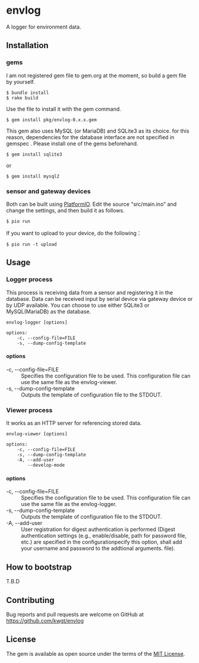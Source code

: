 # envlog
A logger for environment data.

## Installation
### gems
I am not registered gem file to gem.org at the moment, so build  a gem file by yourself.

```
$ bundle install
$ rake build
```

Use the file to install it with the gem command.

```
$ gem install pkg/envlog-0.x.x.gem
```

This gem also uses MySQL (or MariaDB) and SQLite3 as its choice. for this reason, dependencies for the database interface are not specified in gemspec . Please install one of the gems beforehand.

```
$ gem install sqlite3
```
or
```
$ gem install mysql2
```

### sensor and gateway devices
Both can be built using [PlatformIO](https://platformio.org/). Edit the source "src/main.ino" and change the settings, and then build it as follows.

```
$ pio run
```

If you want to upload to your device, do the following：
```
$ pio run -t upload
```

## Usage
### Logger process
This process is receiving data from a sensor and registering it in the database. Data can be received  input by serial device via  gateway device or by UDP available. You can choose to use either SQLite3 or MySQL(MariaDB) as the database.

```
envlog-logger [options]

options:
    -c, --config-file=FILE
    -s, --dump-config-template
```

#### options
<dl>
  <dt>-c, --config-file=FILE</dt>
  <dd>Specifies the configuration file to be used. This configuration file can use the same file as the envlog-viewer.</dd>

  <dt>-s, --dump-config-template</dt>
  <dd>Outputs the template of configuration file to the STDOUT. </dd>
</dl>


### Viewer process
It works as an HTTP server for referencing stored data.

```
envlog-viewer [options]

options:
    -c, --config-file=FILE
    -s, --dump-config-template
    -A, --add-user
        --develop-mode
```

#### options
<dl>
  <dt>-c, --config-file=FILE</dt>
  <dd>Specifies the configuration file to be used. This configuration file can use the same file as the envlog-logger.</dd>

  <dt>-s, --dump-config-template</dt>
  <dd>Outputs the template of configuration file to the STDOUT. </dd>

  <dt>-A, --add-user</dt>
  <dd>User registration for digest authentication is performed (Digest authentication settings (e.g., enable/disable, path for password file, etc.) are specified in the configurationpecify this option, shall add your username and password to the addtional arguments.
file). </dd>
</dl>

## How to bootstrap
T.B.D

## Contributing
Bug reports and pull requests are welcome on GitHub at https://github.com/kwgt/envlog

## License
The gem is available as open source under the terms of the [MIT License](https://opensource.org/licenses/MIT).
